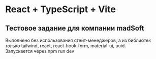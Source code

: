 # React + TypeScript + Vite

## Тестовое задание для компании madSoft

Выполнено без использования стейт-менеджеров, а из библиотек только tailwind, react, react-hook-form, material-ui, uuid. <br>
Запускается через npm run dev
